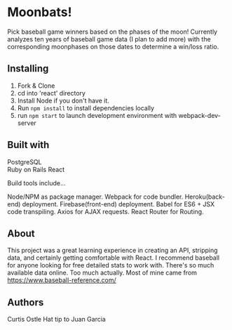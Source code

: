 # Moonbats! 
 
Pick baseball game winners based on the phases of the moon! Currently analyzes ten years of baseball game data (I plan to add more) with the corresponding moonphases on those dates to determine a win/loss ratio.

## Installing 

1) Fork & Clone
2) cd into 'react' directory
3) Install Node if you don't have it. 
4) Run `npm install` to install dependencies locally
5) run `npm start` to launch development environment with webpack-dev-server

## Built with 

PostgreSQL       
Ruby on Rails 
React 

Build tools include...

Node/NPM as package manager.
Webpack for code bundler.
Heroku(back-end) deployment.
Firebase(front-end) deployment.
Babel for ES6 + JSX code transpiling. 
Axios for AJAX requests.
React Router for Routing. 

## About

This project was a great learning experience in creating an API, stripping data, and certainly getting comfortable with React. I recommend baseball for anyone looking for free detailed stats to work with. There's so much available data online. Too much actually. Most of mine came from https://www.baseball-reference.com/

## Authors
Curtis Ostle
Hat tip to Juan Garcia 
